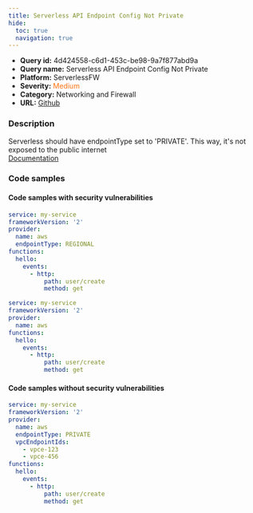 ```yaml
---
title: Serverless API Endpoint Config Not Private
hide:
  toc: true
  navigation: true
---
```


<style>
  .highlight .hll {
    background-color: #ff171742;
  }
  .md-content {
    max-width: 1100px;
    margin: 0 auto;
  }
</style>

-   **Query id:** 4d424558-c6d1-453c-be98-9a7f877abd9a
-   **Query name:** Serverless API Endpoint Config Not Private
-   **Platform:** ServerlessFW
-   **Severity:** <span style="color:#ff7213">Medium</span>
-   **Category:** Networking and Firewall
-   **URL:** [Github](https://github.com/Checkmarx/kics/tree/master/assets/queries/serverlessFW/serverless_api_endpoint_config_not_private)

### Description
Serverless should have endpointType set to 'PRIVATE'. This way, it's not exposed to the public internet<br>
[Documentation](https://www.serverless.com/framework/docs/providers/aws/events/apigateway#configuring-endpoint-types)

### Code samples
#### Code samples with security vulnerabilities
```yml title="Positive test num. 1 - yml file" hl_lines="5"
service: my-service
frameworkVersion: '2'
provider:
  name: aws
  endpointType: REGIONAL
functions:
  hello:
    events:
      - http:
          path: user/create
          method: get

```
```yml title="Positive test num. 2 - yml file" hl_lines="3"
service: my-service
frameworkVersion: '2'
provider:
  name: aws
functions:
  hello:
    events:
      - http:
          path: user/create
          method: get

```


#### Code samples without security vulnerabilities
```yml title="Negative test num. 1 - yml file"
service: my-service
frameworkVersion: '2'
provider:
  name: aws
  endpointType: PRIVATE
  vpcEndpointIds:
    - vpce-123
    - vpce-456
functions:
  hello:
    events:
      - http:
          path: user/create
          method: get

```
